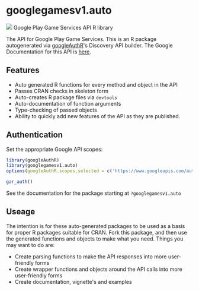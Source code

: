 # googlegamesv1.auto
![](https://www.gstatic.com/images/branding/product/1x/googleg_32dp.png)
Google Play Game Services API R library

The API for Google Play Game Services.
This is an R package autogenerated via [googleAuthR](http://code.markedmondson.me/googleAuthR)'s Discovery API builder. 
The Google Documentation for this API is [here](https://developers.google.com/games/services/).

## Features 
 * Auto generated R functions for every method and object in the API
 * Passes CRAN checks in skeleton form
 * Auto-creates R package files via `devtools`
 * Auto-documentation of function arguments
 * Type-checking of passed objects
 * Ability to quickly add new features of the API as they are published.

## Authentication
Set the appropriate Google API scopes:

```r
library(googleAuthR)
library(googlegamesv1.auto)
options(googleAuthR.scopes.selected = c('https://www.googleapis.com/auth/drive.appdata', 'https://www.googleapis.com/auth/games', 'https://www.googleapis.com/auth/plus.login'))

gar_auth()
```
 See the documentation for the package starting at `?googlegamesv1.auto`
## Useage
The intention is for these auto-generated packages to be used as a basis for proper R packages suitable for CRAN.
Fork this package, and then use the generated functions and objects to make what you need.
Things you may want to do are:
* Create parsing functions to make the API responses into more user-friendly forms
* Create wrapper functions and objects around the API calls into more user-friendly forms
* Create documentation, vignette's and examples

